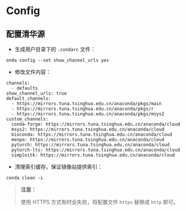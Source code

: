# Config

## 配置清华源

* 生成用户目录下的 `.condarc` 文件：

```shell
onda config --set show_channel_urls yes
```

* 修改文件内容：

```text
channels:
  - defaults
show_channel_urls: true
default_channels:
  - https://mirrors.tuna.tsinghua.edu.cn/anaconda/pkgs/main
  - https://mirrors.tuna.tsinghua.edu.cn/anaconda/pkgs/r
  - https://mirrors.tuna.tsinghua.edu.cn/anaconda/pkgs/msys2
custom_channels:
  conda-forge: https://mirrors.tuna.tsinghua.edu.cn/anaconda/cloud
  msys2: https://mirrors.tuna.tsinghua.edu.cn/anaconda/cloud
  bioconda: https://mirrors.tuna.tsinghua.edu.cn/anaconda/cloud
  menpo: https://mirrors.tuna.tsinghua.edu.cn/anaconda/cloud
  pytorch: https://mirrors.tuna.tsinghua.edu.cn/anaconda/cloud
  pytorch-lts: https://mirrors.tuna.tsinghua.edu.cn/anaconda/cloud
  simpleitk: https://mirrors.tuna.tsinghua.edu.cn/anaconda/cloud

```

* 清理索引缓存，保证镜像站提供索引：

```shell
conda clean -i
```

> **注意：**
>
> 使用 HTTPS 方式有时会失败，将配置文件 `https` 替换成 `http` 即可。

